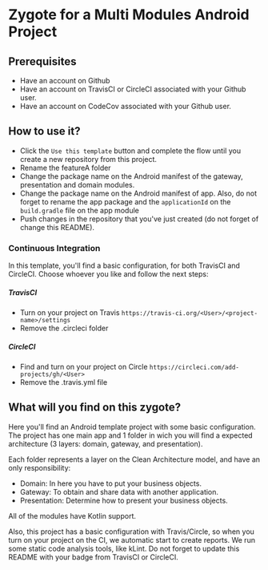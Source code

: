 # Zygote for a Multi Modules Android Project

## Prerequisites
- Have an account on Github
- Have an account on TravisCI or CircleCI associated with your Github user.
- Have an account on CodeCov associated with your Github user.

## How to use it?
- Click the `Use this template` button and complete the flow until you create a new repository from this project.
- Rename the featureA folder
- Change the package name on the Android manifest of the gateway, presentation and domain modules.
- Change the package name on the Android manifest of app. Also, do not forget to rename the app package and the 
`applicationId` on the `build.gradle` file on the app module
- Push changes in the repository that you've just created (do not forget of change this README).

### Continuous Integration
In this template, you'll find a basic configuration, for both TravisCI and CircleCI. Choose whoever you like and follow the next steps:

##### TravisCI
- Turn on your project on Travis `https://travis-ci.org/<User>/<project-name>/settings`
- Remove the .circleci folder

##### CircleCI
- Find and turn on your project on Circle `https://circleci.com/add-projects/gh/<User>`
- Remove the .travis.yml file

## What will you find on this zygote?
Here you'll find an Android template project with some basic configuration.
The project has one main app and 1 folder in wich you will find a expected architecture (3 layers: domain, gateway, and presentation).

Each folder represents a layer on the Clean Architecture model, and have an only responsibility:
- Domain: In here you have to put your business objects.
- Gateway: To obtain and share data with another application.
- Presentation: Determine how to present your business objects.

All of the modules have Kotlin support.

Also, this project has a basic configuration with Travis/Circle, so when you turn on your project on the CI, we automatic start to create reports.
We run some static code analysis tools, like kLint.
Do not forget to update this README with your badge from TravisCI or CircleCI.